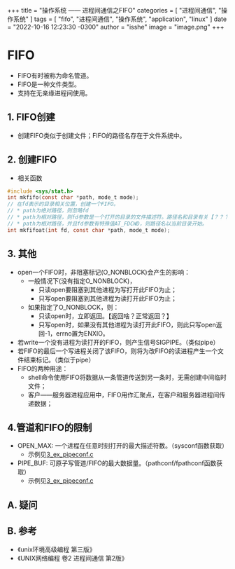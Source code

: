 +++
title = "操作系统 —— 进程间通信之FIFO"
categories = [ "进程间通信", "操作系统" ]
tags = [ "fifo", "进程间通信", "操作系统", "application", "linux" ]
date = "2022-10-16 12:23:30 -0300"
author = "isshe"
image = "image.png"
+++


# FIFO
* FIFO有时被称为命名管道。
* FIFO是一种文件类型。
* 支持在无亲缘进程间使用。

## 1. FIFO创建
* 创建FIFO类似于创建文件；FIFO的路径名存在于文件系统中。

## 2. 创建FIFO
* 相关函数
```c
#include <sys/stat.h>
int mkfifo(const char *path, mode_t mode);
// 在fd表示的目录相关位置，创建一个FIFO。
// * path为绝对路径，则忽略fd
// * path为相对路径，则fd参数是一个打开的目录的文件描述符。路径名和目录有关【？？？】
// * path为相对路径，并且fd参数有特殊值AT_FDCWD，则路径名以当前目录开始。
int mkfifoat(int fd, const char *path, mode_t mode);
```

## 3. 其他
* open一个FIFO时，非阻塞标记(O_NONBLOCK)会产生的影响：
    * 一般情况下(没有指定O_NONBLOCK)，
        * 只读open要阻塞到其他进程为写打开此FIFO为止；
        * 只写open要阻塞到其他进程为读打开此FIFO为止；
    * 如果指定了O_NONBLOCK，则：
        * 只读open时，立即返回。【返回啥？正常返回？】
        * 只写open时，如果没有其他进程为读打开此FIFO，则此只写open返回-1，errno置为ENXIO。
* 若write一个没有进程为读打开的FIFO，则产生信号SIGPIPE。（类似pipe）
* 若FIFO的最后一个写进程关闭了该FIFO，则将为改FIFO的读进程产生一个文件结束标记。（类似于pipe）
* FIFO的两种用途：
    * shell命令使用FIFO将数据从一条管道传送到另一条时，无需创建中间临时文件；
    * 客户——服务器进程应用中，FIFO用作汇聚点，在客户和服务器进程间传递数据；

## 4.管道和FIFO的限制
* OPEN_MAX: 一个进程在任意时刻打开的最大描述符数。（sysconf函数获取）
    * 示例见[3_ex_pipeconf.c](Examples/3_ex_pipeconf.c)
* PIPE_BUF: 可原子写管道/FIFO的最大数据量。（pathconf/fpathconf函数获取）
    * 示例见[3_ex_pipeconf.c](Examples/3_ex_pipeconf.c)

## A. 疑问

## B. 参考
* 《unix环境高级编程 第三版》
* 《UNIX网络编程 卷2 进程间通信 第2版》

